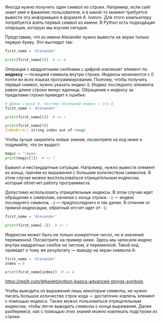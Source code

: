 
Иногда нужно получить один символ из строки. Например, если сайт знает имя и фамилию пользователя, и в какой-то момент требуется вывести эту информацию в формате *A. Ivanov*. Для этого компьютеру потребуется взять первый символ из имени. В Python есть подходящая операция, которую мы изучим сегодня.

Представим, что из имени Alexander нужно вывести на экран только первую букву. Это выглядит так:

```python
first_name = 'Alexander'

print(first_name[0])  # => A
```

Операция с квадратными скобками с цифрой извлекает элемент по **индексу** — позицией символа внутри строки. Индексы начинаются с 0 почти во всех языках программирования. Поэтому, чтобы получить первый символ, нужно указать индекс `0`. Индекс последнего элемента равен длине строки минус единица. Обращение к индексу за пределами строки приведет к ошибке:

```python
# Длина строки 9, поэтому последний индекс — это 8
first_name = 'Alexander'

print(first_name[8])  # => r

print(first_name[9])
IndexError: string index out of range
```

Чтобы лучше закрепить новые знания, посмотрите на код ниже и подумайте, что он выдаст:

```python
magic = '\nyou'
print(magic[1])  # => ?
```

Бывают и нестандартные ситуации. Например, нужно вывести элемент из конца, причем из выражения с большим количеством символов. В этом случае можно воспользоваться отрицательным индексом, который облегчит работу программиста.

Допустимо использовать отрицательные индексы. В этом случае идет обращение к символам, начиная с конца строки. `-1` — индекс последнего символа, `-2` — предпоследнего и так далее. В отличие от прямой индексации, обратный отсчет идет от `-1`:

```python
first_name = 'Alexander'

print(first_name[-1])  # => r
```

Индексом может быть не только конкретное число, но и значение переменной. Посмотрите на пример ниже. Здесь мы записали индекс внутри квадратных скобок не числом, а переменной. Такой код приведет к тому же результату — выводу на экран символа *A*:

```python
first_name = 'Alexander'
index = 0

print(first_name[index])  # => A
```

https://replit.com/@hexlet/python-basics-advanced-strings-symbols

Чтобы выводить из выражения лишь некоторые символы, не нужно писать большое количество строк кода — достаточно извлечь элемент с помощью индекса. Также можно пользоваться отрицательным индексом, чтобы легче выводить символы с конца выражения. Далее разберемся, как с помощью этих знаний можно извлекать подстроки из строки.
